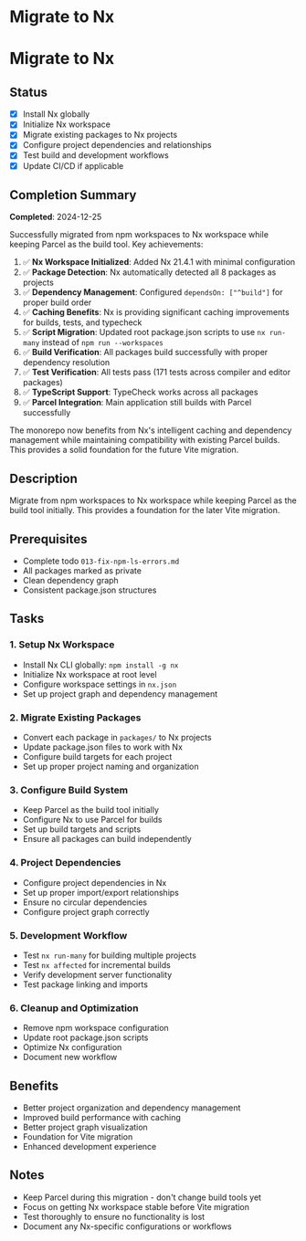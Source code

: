 # Migrate to Nx

# Migrate to Nx

## Status
- [x] Install Nx globally
- [x] Initialize Nx workspace
- [x] Migrate existing packages to Nx projects
- [x] Configure project dependencies and relationships
- [x] Test build and development workflows
- [x] Update CI/CD if applicable

## Completion Summary

**Completed**: 2024-12-25

Successfully migrated from npm workspaces to Nx workspace while keeping Parcel as the build tool. Key achievements:

1. ✅ **Nx Workspace Initialized**: Added Nx 21.4.1 with minimal configuration
2. ✅ **Package Detection**: Nx automatically detected all 8 packages as projects
3. ✅ **Dependency Management**: Configured `dependsOn: ["^build"]` for proper build order
4. ✅ **Caching Benefits**: Nx is providing significant caching improvements for builds, tests, and typecheck
5. ✅ **Script Migration**: Updated root package.json scripts to use `nx run-many` instead of `npm run --workspaces`
6. ✅ **Build Verification**: All packages build successfully with proper dependency resolution
7. ✅ **Test Verification**: All tests pass (171 tests across compiler and editor packages)
8. ✅ **TypeScript Support**: TypeCheck works across all packages
9. ✅ **Parcel Integration**: Main application still builds with Parcel successfully

The monorepo now benefits from Nx's intelligent caching and dependency management while maintaining compatibility with existing Parcel builds. This provides a solid foundation for the future Vite migration.

## Description
Migrate from npm workspaces to Nx workspace while keeping Parcel as the build tool initially. This provides a foundation for the later Vite migration.

## Prerequisites
- Complete todo `013-fix-npm-ls-errors.md`
- All packages marked as private
- Clean dependency graph
- Consistent package.json structures

## Tasks

### 1. **Setup Nx Workspace**
- Install Nx CLI globally: `npm install -g nx`
- Initialize Nx workspace at root level
- Configure workspace settings in `nx.json`
- Set up project graph and dependency management

### 2. **Migrate Existing Packages**
- Convert each package in `packages/` to Nx projects
- Update package.json files to work with Nx
- Configure build targets for each project
- Set up proper project naming and organization

### 3. **Configure Build System**
- Keep Parcel as the build tool initially
- Configure Nx to use Parcel for builds
- Set up build targets and scripts
- Ensure all packages can build independently

### 4. **Project Dependencies**
- Configure project dependencies in Nx
- Set up proper import/export relationships
- Ensure no circular dependencies
- Configure project graph correctly

### 5. **Development Workflow**
- Test `nx run-many` for building multiple projects
- Test `nx affected` for incremental builds
- Verify development server functionality
- Test package linking and imports

### 6. **Cleanup and Optimization**
- Remove npm workspace configuration
- Update root package.json scripts
- Optimize Nx configuration
- Document new workflow

## Benefits
- Better project organization and dependency management
- Improved build performance with caching
- Better project graph visualization
- Foundation for Vite migration
- Enhanced development experience

## Notes
- Keep Parcel during this migration - don't change build tools yet
- Focus on getting Nx workspace stable before Vite migration
- Test thoroughly to ensure no functionality is lost
- Document any Nx-specific configurations or workflows 